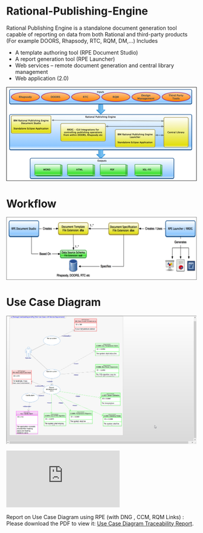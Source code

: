 # Rational-Publishing-Engine

Rational Publishing Engine is a standalone document generation tool capable of reporting on data from both Rational and third-party products (For example DOORS, Rhapsody, RTC, RQM, DM,...)
Includes
+ A template authoring tool (RPE Document Studio)
+ A report generation tool (RPE Launcher)
+ Web services – remote document generation and central library management
+ Web application (2.0)

![](https://github.com/YashzAlphaGeek/Rational-Publishing-Engine/blob/main/Images/RPE_Inputs_Outputs.png)

# Workflow

![](https://github.com/YashzAlphaGeek/Rational-Publishing-Engine/blob/main/Images/RPE_Workflow.png)

# Use Case Diagram

![](https://github.com/YashzAlphaGeek/Rational-Publishing-Engine/blob/main/Images/WaterHeaterTempControlSystem_UseCaseDiagram.png)

<object data="https://github.com/YashzAlphaGeek/Rational-Publishing-Engine/blob/main/Template/Template/UseCases.pdf" type="application/pdf" width="700px" height="700px">
    <embed src="https://docs.google.com/viewer?url=https://github.com/YashzAlphaGeek/Rational-Publishing-Engine/blob/main/Template/Template/UseCases.pdf">
        <p>Report on Use Case Diagram using RPE (with DNG , CCM, RQM Links) : Please download the PDF to view it: <a href="https://github.com/YashzAlphaGeek/Rational-Publishing-Engine/blob/main/Template/Template/UseCases.pdf">Use Case Diagram Traceability Report</a>.</p>
    </embed>
</object>

